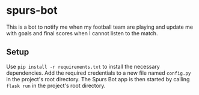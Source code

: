 # spurs-bot

This is a bot to notify me when my football team are playing and update me with goals and final scores when I cannot listen to the match.

## Setup

Use ```pip install -r requirements.txt``` to install the necessary dependencies. Add the required credentials to a new file named ```config.py``` in the project's root directory. The Spurs Bot app is then started by calling ```flask run``` in the project's root directory.
